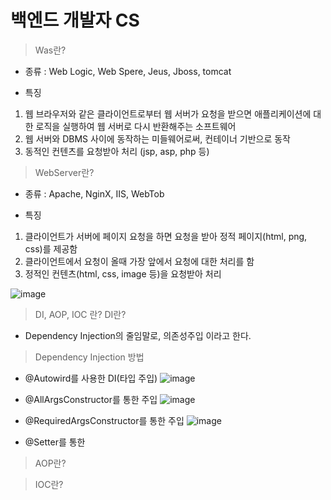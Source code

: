 # 백엔드 개발자 CS
> Was란?
- 종류 : Web Logic, Web Spere, Jeus, Jboss, tomcat

- 특징
1. 웹 브라우저와 같은 클라이언트로부터 웹 서버가 요청을 받으면 애플리케이션에 대한 로직을 실행하여 웹 서버로 다시 반환해주는 소프트웨어
2. 웹 서버와 DBMS 사이에 동작하는 미들웨어로써, 컨테이너 기반으로 동작
3. 동적인 컨텐츠를 요청받아 처리 (jsp, asp, php 등)

> WebServer란?

- 종류 : Apache, NginX, IIS, WebTob

- 특징
1. 클라이언트가 서버에 페이지 요청을 하면 요청을 받아 정적 페이지(html, png, css)를 제공함
2. 클라이언트에서 요청이 올때 가장 앞에서 요청에 대한 처리를 함
3. 정적인 컨텐츠(html, css, image 등)을 요청받아 처리

![image](https://user-images.githubusercontent.com/37327676/177281162-a244f024-29bb-4e04-8a73-de5199d93fbe.png)

> DI, AOP, IOC 란?
> DI란?
- Dependency Injection의 줄임말로, 의존성주입 이라고 한다.

> Dependency Injection 방법
- @Autowird를 사용한 DI(타입 주입)
![image](https://user-images.githubusercontent.com/37327676/177282715-1dd9cd0c-f2e9-462f-bcb7-25324258a897.png)

- @AllArgsConstructor를 통한 주입
![image](https://user-images.githubusercontent.com/37327676/177282921-2da95c73-55fe-4136-9273-f5050799e125.png)

- @RequiredArgsConstructor를 통한 주입
![image](https://user-images.githubusercontent.com/37327676/177283017-087062ec-ad75-44fc-aefd-2ad76968a384.png)

- @Setter를 통한 

> AOP란?

>IOC란?
